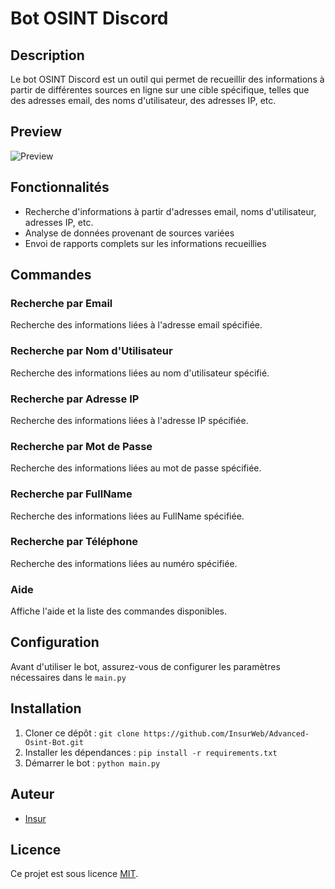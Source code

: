 # Bot OSINT Discord

## Description
Le bot OSINT Discord est un outil qui permet de recueillir des informations à partir de différentes sources en ligne sur une cible spécifique, telles que des adresses email, des noms d'utilisateur, des adresses IP, etc.

## Preview
![Preview](https://cdn.discordapp.com/attachments/1215739813152559259/1220888933131489310/image.png?ex=6610946c&is=65fe1f6c&hm=6862ede7a6a32bfc7148bbf4a51ca293c6d76daa8e69904adb9539ff5990765c&raw=true)


## Fonctionnalités
- Recherche d'informations à partir d'adresses email, noms d'utilisateur, adresses IP, etc.
- Analyse de données provenant de sources variées
- Envoi de rapports complets sur les informations recueillies

## Commandes
### Recherche par Email
Recherche des informations liées à l'adresse email spécifiée.

### Recherche par Nom d'Utilisateur
Recherche des informations liées au nom d'utilisateur spécifié.

### Recherche par Adresse IP
Recherche des informations liées à l'adresse IP spécifiée.

### Recherche par Mot de Passe
Recherche des informations liées au mot de passe spécifiée.

### Recherche par FullName
Recherche des informations liées au FullName spécifiée.

### Recherche par Téléphone
Recherche des informations liées au numéro spécifiée.

### Aide
Affiche l'aide et la liste des commandes disponibles.

## Configuration
Avant d'utiliser le bot, assurez-vous de configurer les paramètres nécessaires dans le `main.py`

## Installation
1. Cloner ce dépôt : `git clone https://github.com/InsurWeb/Advanced-Osint-Bot.git`
2. Installer les dépendances : `pip install -r requirements.txt`
3. Démarrer le bot : `python main.py`

## Auteur
 - [Insur](https://github.com/InsurWeb)

## Licence
Ce projet est sous licence [MIT](https://opensource.org/licenses/MIT).
